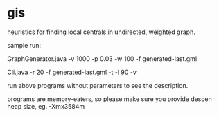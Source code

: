 gis
===

heuristics for finding local centrals in undirected, weighted graph.


sample run:

GraphGenerator.java -v 1000 -p 0.03 -w 100 -f generated-last.gml

Cli.java -r 20 -f generated-last.gml -t -l 90 -v

run above programs without parameters to see the description.

programs are memory-eaters, so please make sure you provide descen heap size, eg. -Xmx3584m